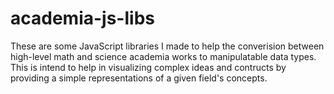 academia-js-libs
================

These are some JavaScript libraries I made to help the converision between high-level math and science academia works to manipulatable data types. This is intend to help in visualizing complex ideas and contructs by providing a simple representations of a given field's concepts.
